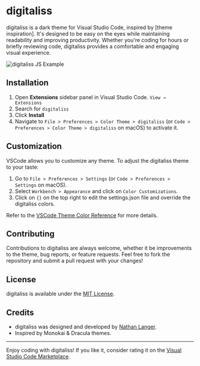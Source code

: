 # digitaliss

digitaliss is a dark theme for Visual Studio Code, inspired by [theme inspiration]. It's designed to be easy on the eyes while maintaining readability and improving productivity. Whether you're coding for hours or briefly reviewing code, digitaliss provides a comfortable and engaging visual experience.

![digitaliss JS Example](images/jsexample.png)

## Installation

1. Open **Extensions** sidebar panel in Visual Studio Code. `View → Extensions`
2. Search for `digitaliss`
3. Click **Install**
4. Navigate to `File > Preferences > Color Theme > digitaliss` (or `Code > Preferences > Color Theme > digitaliss` on macOS) to activate it.

## Customization

VSCode allows you to customize any theme. To adjust the digitaliss theme to your taste:

1. Go to `File > Preferences > Settings` (or `Code > Preferences > Settings` on macOS).
2. Select `Workbench > Appearance` and click on `Color Customizations`.
3. Click on `{}` on the top right to edit the settings.json file and override the digitaliss colors.

Refer to the [VSCode Theme Color Reference](https://code.visualstudio.com/api/references/theme-color) for more details.

## Contributing

Contributions to digitaliss are always welcome, whether it be improvements to the theme, bug reports, or feature requests. Feel free to fork the repository and submit a pull request with your changes!

## License

digitaliss is available under the [MIT License](LICENSE).

## Credits

- digitaliss was designed and developed by [Nathan Langer](https://github.com/dgtlss).
- Inspired by Monokai & Dracula themes.

---

Enjoy coding with digitaliss! If you like it, consider rating it on the [Visual Studio Code Marketplace](link-to-marketplace).

